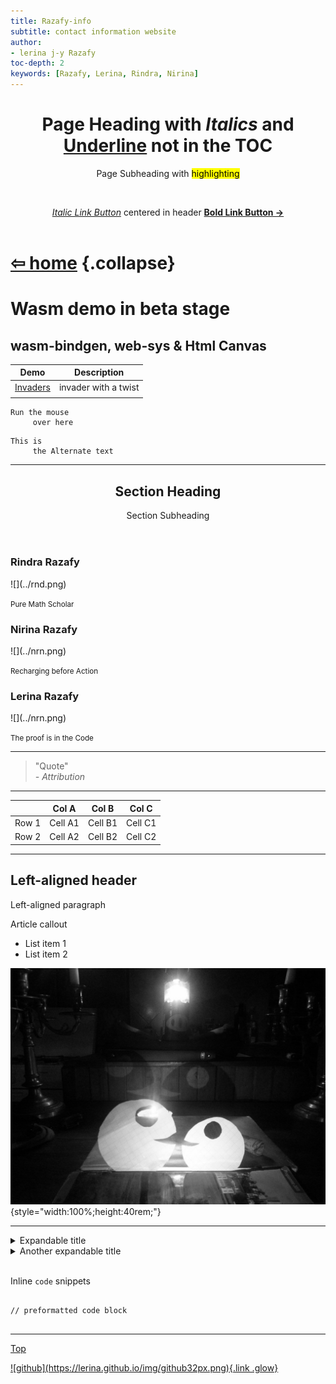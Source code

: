 ```yaml
---
title: Razafy-info
subtitle: contact information website
author:
- lerina j-y Razafy
toc-depth: 2
keywords: [Razafy, Lerina, Rindra, Nirina]
---
```


<!--
style>:root{--color-bg: linear-gradient(45deg, rgba(255,228,113, 0.9),rgba(228,105,41,0.7));}</style
-->

<header>
        <h1>Page Heading with <i>Italics</i> and <u>Underline</u> not in the TOC</h1>
        <p>Page Subheading with <mark>highlighting</mark></p>
        <br>
        <p><a href="#"><i>Italic Link Button</i></a> centered in header <a href="#"><b>Bold Link Button &rarr;</b></a></p>
</header>
<main>

# <a href="../index.html">⇦ home</a> {.collapse}

# Wasm demo in beta stage

## wasm-bindgen, web-sys & Html Canvas

| Demo   | Description                 |
|:------:|-----------------------------|
| [Invaders](./invaders/index.html)    | invader with a twist | 
| | |



<div class="alt-pre">

```
Run the mouse 
     over here         
```
```
This is 
     the Alternate text
```

</div>  


<hr>
<section id="section-1">
<header>
<h2>Section Heading</h2>
<p>Section Subheading</p>
</header>
<aside>
<h3>Rindra Razafy</h3>
<p>
![](../rnd.png)
</p>
<p><small>Pure Math Scholar</small></p>
</aside>
<aside>
<h3>Nirina Razafy</h3>
<p>
![](../nrn.png)
</p>
<p><small>Recharging before Action</small></p>
</aside>
<aside>
<h3>Lerina Razafy</h3>
<p>
![](../nrn.png)
</p>
<p><small>The proof is in the Code</small></p>
</aside>
</section>
<hr>
<section>
<blockquote>
"Quote"
<footer><i>- Attribution</i></footer>
</blockquote>
</section>
<hr>
<section>
<table>
<thead>
<tr>
    <th></th>
    <th>Col A</th>
    <th>Col B</th>
    <th>Col C</th>
</tr>
</thead>
<tr>
<td>Row 1</td>
<td>Cell A1</td>
<td>Cell B1</td>
<td>Cell C1</td>
</tr>
<tr>
<td>Row 2</td>
<td>Cell A2</td>
<td>Cell B2</td>
<td>Cell C2</td>
</tr>
</table>
</section>
<hr>
<article>
<h2>Left-aligned header</h2>
<p>Left-aligned paragraph</p>
<aside>
<p>Article callout</p>
</aside>
<ul>
<li>List item 1</li>
<li>List item 2</li>
</ul>
<!--
<figure>
<img alt="Stock photo" src="https://via.placeholder.com/1080x500?text=Amazing+stock+photo">
<figcaption><i>Image caption</i></figcaption>
</figure>
-->
</main>

![Rindra's art](./img/20150115_rnd.jpg "Lights and Shadows"){style="width:100%;height:40rem;"}

<main>
</article>
<hr>
<div>
<details>
<summary>Expandable title</summary>
<p>Revealed content</p>
</details>
<details>
<summary>Another expandable title</summary>
<p>More revealed content</p>
</details>
<br>
<p>Inline <code>code</code> snippets</p>
<pre>
<code>
// preformatted code block
</code>
</pre>
</div>
<hr>

[Top](#TOC)

</main>
<footer>
  <a href="https://github.com/lerina" target="_blank" title="github">![github](https://lerina.github.io/img/github32px.png){.link .glow}
  </a>
</footer>

